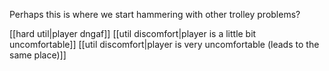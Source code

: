 Perhaps this is where we start hammering with other trolley problems?

[[hard util|player dngaf]]
[[util discomfort|player is a little bit uncomfortable]]
[[util discomfort|player is very uncomfortable (leads to the same place)]]


